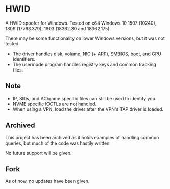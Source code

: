 # HWID

A HWID spoofer for Windows. Tested on x64 Windows 10 1507 (10240), 1809 (17763.379), 1903 (18362.30 and 18362.175). 

There may be some functionality on lower Windows versions, but it was not tested.

- The driver handles disk, volume, NIC (+ ARP), SMBIOS, boot, and GPU identifiers.
- The usermode program handles registry keys and common tracking files.
## Note

- IP, SIDs, and AC/game specific files can still be used to identify you.
- NVME specific IOCTLs are not handled.
- When using a VPN, load the driver after the VPN's TAP driver is loaded.

## Archived

This project has been archived as it holds examples of handling common queries, but much of the code was hastily written.

No future support will be given.

## Fork

As of now, no updates have been given. 
